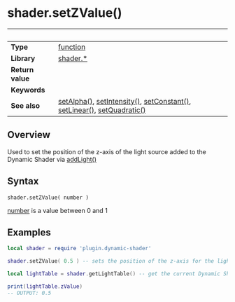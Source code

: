 # shader.setZValue()

|                      | &nbsp; 
| -------------------- | ---------------------------------------------------------------
| __Type__             | [function](http://docs.coronalabs.com/api/type/Function.html)
| __Library__          | [shader.*](README.md)
| __Return value__     | 
| __Keywords__         | 
| __See also__         | [setAlpha()](setAlpha.markdown), [setIntensity()](setIntensity.markdown), [setConstant()](setConstant.markdown), [setLinear()](setLinear.markdown), [setQuadratic()](setQuadratic.markdown)


## Overview

Used to set the position of the z-axis of the light source added to the Dynamic Shader via [addLight()](addLight.markdown)


## Syntax

	shader.setZValue( number )

[number](https://docs.coronalabs.com/api/type/Number.html) is a value between 0 and 1

## Examples

``````lua
local shader = require 'plugin.dynamic-shader'

shader.setZValue( 0.5 ) -- sets the position of the z-axis for the light used by the Dynamic Shader

local lightTable = shader.getLightTable() -- get the current Dynamic Shader values

print(lightTable.zValue)
-- OUTPUT: 0.5


``````
